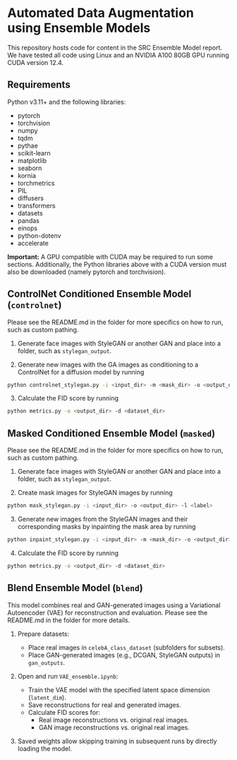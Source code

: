 # Automated Data Augmentation using Ensemble Models
This repository hosts code for content in the SRC Ensemble Model report. We have tested all code using Linux and an NVIDIA A100 80GB GPU running CUDA version 12.4.

## Requirements
Python v3.11+ and the following libraries:
- pytorch
- torchvision
- numpy
- tqdm
- pythae
- scikit-learn
- matplotlib
- seaborn
- kornia
- torchmetrics
- PIL
- diffusers
- transformers
- datasets
- pandas
- einops
- python-dotenv
- accelerate

**Important:** A GPU compatible with CUDA may be required to run some sections. Additionally, the Python libraries above with a CUDA version must also be downloaded (namely pytorch and torchvision).

## ControlNet Conditioned Ensemble Model (`controlnet`)
Please see the README.md in the folder for more specifics on how to run, such as custom pathing.
1. Generate face images with StyleGAN or another GAN and place into a folder, such as `stylegan_output`.

2. Generate new images with the GA images as conditioning to a ControlNet for a diffusion model by running
```bash
python controlnet_stylegan.py -i <input_dir> -m <mask_dir> -o <output_dir> -n <num_images> -p <prompt>
```

3. Calculate the FID score by running
```bash
python metrics.py -o <output_dir> -d <dataset_dir>
```

## Masked Conditioned Ensemble Model (`masked`)
Please see the README.md in the folder for more specifics on how to run, such as custom pathing.
1. Generate face images with StyleGAN or another GAN and place into a folder, such as `stylegan_output`.

2. Create mask images for StyleGAN images by running
```bash
python mask_stylegan.py -i <input_dir> -o <output_dir> -l <label>
```
3. Generate new images from the StyleGAN images and their corresponding masks by inpainting the mask area by running
```bash
python inpaint_stylegan.py -i <input_dir> -m <mask_dir> -o <output_dir> -n <num_images> -p <prompt>
```

4. Calculate the FID score by running
```bash
python metrics.py -o <output_dir> -d <dataset_dir>
```

## Blend Ensemble Model (`blend`)

This model combines real and GAN-generated images using a Variational Autoencoder (VAE) for reconstruction and evaluation. Please see the README.md in the folder for more details.

1. Prepare datasets:
   - Place real images in `celebA_class_dataset` (subfolders for subsets).
   - Place GAN-generated images (e.g., DCGAN, StyleGAN outputs) in `gan_outputs`.

2. Open and run `VAE_ensemble.ipynb`:
   - Train the VAE model with the specified latent space dimension (`latent_dim`).
   - Save reconstructions for real and generated images.
   - Calculate FID scores for:
     - Real image reconstructions vs. original real images.
     - GAN image reconstructions vs. original real images.

3. Saved weights allow skipping training in subsequent runs by directly loading the model.



